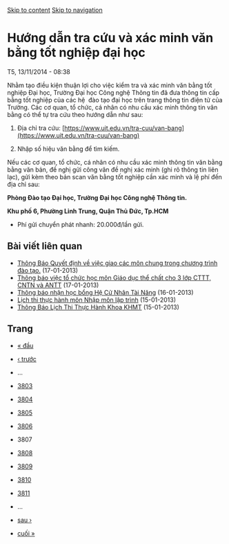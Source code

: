 [Skip to content](https://daa.uit.edu.vn/thongbao/huong-dan-tra-cuu-va-xac-minh-van-bang-tot-nghiep-dai-hoc?page=3806#main)
 [Skip to navigation](https://daa.uit.edu.vn/thongbao/huong-dan-tra-cuu-va-xac-minh-van-bang-tot-nghiep-dai-hoc?page=3806#main-nav)

Hướng dẫn tra cứu và xác minh văn bằng tốt nghiệp đại học
=========================================================

T5, 13/11/2014 - 08:38

Nhằm tạo điều kiện thuận lợi cho việc kiểm tra và xác minh văn bằng tốt nghiệp Đại học, Trường Đại học Công nghệ Thông tin đã đưa thông tin cấp bằng tốt nghiệp của các hệ  đào tạo đại học trên trang thông tin điện tử của Trường. Các cơ quan, tổ chức, cá nhân có nhu cầu xác minh thông tin văn bằng có thể tự tra cứu theo hướng dẫn như sau:

1.  Địa chỉ tra cứu: [https://www.uit.edu.vn/tra-cuu/van-bang](https://www.uit.edu.vn/tra-cuu/van-bang)
    
2.  Nhập số hiệu văn bằng để tìm kiếm.

Nếu các cơ quan, tổ chức, cá nhân có nhu cầu xác minh thông tin văn bằng bằng văn bản, đề nghị gửi công văn đề nghị xác minh (ghi rõ thông tin liên lạc), gửi kèm theo bản scan văn bằng tốt nghiệp cần xác minh và lệ phí đến địa chỉ sau:  

**Phòng Đào tạo Đại học, Trường Đại học Công nghệ Thông tin.**

**Khu phố 6, Phường Linh Trung, Quận Thủ Đức, Tp.HCM**

*   Phí gửi chuyển phát nhanh: 20.000đ/lần gửi.

Bài viết liên quan
------------------

*   [Thông Báo Quyết định về việc giao các môn chung trong chương trình đào tạo.](https://daa.uit.edu.vn/thongbao/thong-bao-quyet-dinh-ve-viec-giao-cac-mon-chung-trong-chuong-trinh-dao-tao)
     (17-01-2013)
*   [Thông báo việc tổ chức học môn Giáo dục thể chất cho 3 lớp CTTT, CNTN và ANTT](https://daa.uit.edu.vn/thongbao/thong-bao-viec-chuc-hoc-mon-giao-duc-chat-cho-3-lop-cttt-cntn-va-antt)
     (17-01-2013)
*   [Thông báo nhận học bổng Hệ Cử Nhân Tài Năng](https://daa.uit.edu.vn/thongbao/thong-bao-nhan-hoc-bong-he-cu-nhan-tai-nang)
     (16-01-2013)
*   [Lịch thi thực hành môn Nhập môn lập trình](https://daa.uit.edu.vn/thongbao/lich-thi-thuc-hanh-mon-nhap-mon-lap-trinh)
     (15-01-2013)
*   [Thông Báo Lịch Thi Thực Hành Khoa KHMT](https://daa.uit.edu.vn/thongbao/thong-bao-lich-thi-thuc-hanh-khoa-khmt)
     (15-01-2013)

Trang
-----

*   [« đầu](https://daa.uit.edu.vn/thongbao/huong-dan-tra-cuu-va-xac-minh-van-bang-tot-nghiep-dai-hoc "Đến trang đầu tiên")
    
*   [‹ trước](https://daa.uit.edu.vn/thongbao/huong-dan-tra-cuu-va-xac-minh-van-bang-tot-nghiep-dai-hoc?page=3805 "Đến trang kế trước")
    
*   …
*   [3803](https://daa.uit.edu.vn/thongbao/huong-dan-tra-cuu-va-xac-minh-van-bang-tot-nghiep-dai-hoc?page=3802 "Đến trang 3803")
    
*   [3804](https://daa.uit.edu.vn/thongbao/huong-dan-tra-cuu-va-xac-minh-van-bang-tot-nghiep-dai-hoc?page=3803 "Đến trang 3804")
    
*   [3805](https://daa.uit.edu.vn/thongbao/huong-dan-tra-cuu-va-xac-minh-van-bang-tot-nghiep-dai-hoc?page=3804 "Đến trang 3805")
    
*   [3806](https://daa.uit.edu.vn/thongbao/huong-dan-tra-cuu-va-xac-minh-van-bang-tot-nghiep-dai-hoc?page=3805 "Đến trang 3806")
    
*   3807
*   [3808](https://daa.uit.edu.vn/thongbao/huong-dan-tra-cuu-va-xac-minh-van-bang-tot-nghiep-dai-hoc?page=3807 "Đến trang 3808")
    
*   [3809](https://daa.uit.edu.vn/thongbao/huong-dan-tra-cuu-va-xac-minh-van-bang-tot-nghiep-dai-hoc?page=3808 "Đến trang 3809")
    
*   [3810](https://daa.uit.edu.vn/thongbao/huong-dan-tra-cuu-va-xac-minh-van-bang-tot-nghiep-dai-hoc?page=3809 "Đến trang 3810")
    
*   [3811](https://daa.uit.edu.vn/thongbao/huong-dan-tra-cuu-va-xac-minh-van-bang-tot-nghiep-dai-hoc?page=3810 "Đến trang 3811")
    
*   …
*   [sau ›](https://daa.uit.edu.vn/thongbao/huong-dan-tra-cuu-va-xac-minh-van-bang-tot-nghiep-dai-hoc?page=3807 "Đến trang kế sau")
    
*   [cuối »](https://daa.uit.edu.vn/thongbao/huong-dan-tra-cuu-va-xac-minh-van-bang-tot-nghiep-dai-hoc?page=3833 "Đến trang cuối cùng")